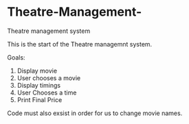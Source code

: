 # Theatre-Management-
Theatre management system

This is the start of the Theatre managemnt system.

Goals:
  1. Display movie
  2. User chooses a movie
  3. Display timings 
  4. User Chooses a time
  5. Print Final Price
  
  Code must also exsist in order for us to change movie names.
